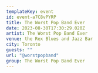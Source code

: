 ```yaml
---
templateKey: event
id: event-a7C8vPYRP
title: The Worst Pop Band Ever
date: 2023-08-30T17:30:29.020Z
artist: The Worst Pop Band Ever
venue: the Rex Blues and Jazz Bar
city: Toronto
guests: ""
url: "@worstpopband"
group: The Worst Pop Band Ever
---
```

